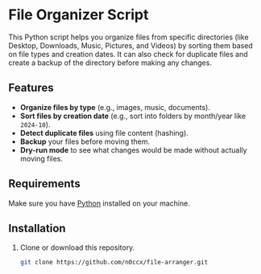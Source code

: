 # File Organizer Script

This Python script helps you organize files from specific directories (like Desktop, Downloads, Music, Pictures, and Videos) by sorting them based on file types and creation dates. It can also check for duplicate files and create a backup of the directory before making any changes.

## Features

- **Organize files by type** (e.g., images, music, documents).
- **Sort files by creation date** (e.g., sort into folders by month/year like `2024-10`).
- **Detect duplicate files** using file content (hashing).
- **Backup** your files before moving them.
- **Dry-run mode** to see what changes would be made without actually moving files.

## Requirements

Make sure you have [Python](https://www.python.org/downloads/) installed on your machine.

## Installation

1. Clone or download this repository.
   ```bash
   git clone https://github.com/n0ccx/file-arranger.git
